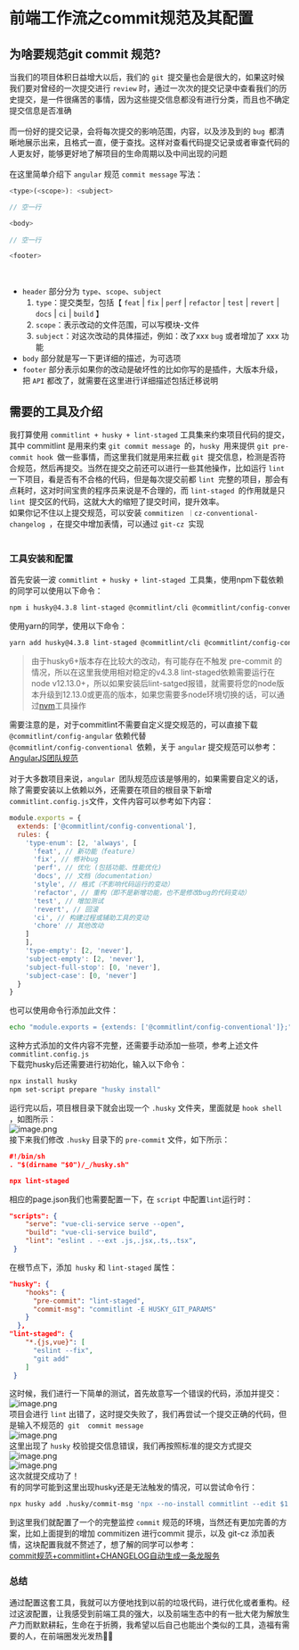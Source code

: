 # 前端工作流之commit规范及其配置

## 为啥要规范git commit 规范?

当我们的项目体积日益增大以后，我们的 `git `提交量也会是很大的，如果这时候我们要对曾经的一次提交进行 `review` 时，通过一次次的提交记录中查看我们的历史提交，是一件很痛苦的事情，因为这些提交信息都没有进行分类，而且也不确定提交信息是否准确
<br>
<br>
而一份好的提交记录，会将每次提交的影响范围，内容，以及涉及到的 `bug `都清晰地展示出来，且格式一直，便于查找。这样对查看代码提交记录或者审查代码的人更友好，能够更好地了解项目的生命周期以及中间出现的问题
<br>
<br>
在这里简单介绍下 `angular` 规范 `commit message` 写法：

```javascript
<type>(<scope>): <subject>

// 空一行

<body>
 
// 空一行

<footer>
```

<br/>

- `header` 部分分为 `type`、`scope`、`subject`
   1. `type`：提交类型，包括【 `feat` | `fix` | `perf` | `refactor` | `test` | `revert` | `docs` | `ci` | `build` 】
   2. `scope`：表示改动的文件范围，可以写模块-文件
   3. `subject`：对这次改动的具体描述，例如：改了xxx `bug` 或者增加了 xxx 功能
- `body` 部分就是写一下更详细的描述，为可选项
- `footer` 部分表示如果你的改动是破坏性的比如你写的是插件，大版本升级，把 `API` 都改了，就需要在这里进行详细描述包括迁移说明

## 需要的工具及介绍

我打算使用 `commitlint + husky + lint-staged` 工具集来约束项目代码的提交，其中 commitlint 是用来约束 `git commit message `的，`husky `用来提供 `git pre-commit hook `做一些事情，而这里我们就是用来拦截 `git `提交信息，检测是否符合规范，然后再提交。当然在提交之前还可以进行一些其他操作，比如运行 `lint `一下项目，看是否有不合格的代码，但是每次提交前都 `lint `完整的项目，那会有点耗时，这对时间宝贵的程序员来说是不合理的，而 `lint-staged `的作用就是只 `lint `提交区的代码，这就大大的缩短了提交时间，提升效率。
<br>如果你记不住以上提交规范，可以安装 `commitizen ｜cz-conventional-changelog `，在提交中增加表情，可以通过 `git-cz `实现
<br>​
<br>

### 工具安装和配置
首先安装一波 `commitlint + husky + lint-staged `工具集，使用npm下载依赖的同学可以使用以下命令：
```bash
npm i husky@4.3.8 lint-staged @commitlint/cli @commitlint/config-conventional --dev
```
使用yarn的同学，使用以下命令：
```bash
yarn add husky@4.3.8 lint-staged @commitlint/cli @commitlint/config-conventional -D
```
> 由于husky6+版本存在比较大的改动，有可能存在不触发 pre-commit 的情况，所以在这里我使用相对稳定的v4.3.8
> lint-staged依赖需要运行在node v12.13.0+，所以如果安装后lint-satged报错，就需要将您的node版本升级到12.13.0或更高的版本，如果您需要多node环境切换的话，可以通过[nvm](https://www.runoob.com/w3cnote/nvm-manager-node-versions.html)工具操作

需要注意的是，对于commitlint不需要自定义提交规范的，可以直接下载 `@commitlint/config-angular` 依赖代替
<br>`@commitlint/config-conventional `依赖，关于 `angular` 提交规范可以参考：[AngularJS团队规范](https://github.com/angular/angular.js/blob/master/DEVELOPERS.md#-git-commit-guidelines)   
<br>对于大多数项目来说，`angular `团队规范应该是够用的，如果需要自定义的话，除了需要安装以上依赖以外，还需要在项目的根目录下新增` commitlint.config.js `文件，文件内容可以参考如下内容：

```javascript
module.exports = {
  extends: ['@commitlint/config-conventional'],
  rules: {
    'type-enum': [2, 'always', [
      'feat', // 新功能（feature）
      'fix', // 修补bug
      'perf', // 优化 (包括功能、性能优化)
      'docs', // 文档（documentation）
      'style', // 格式（不影响代码运行的变动）
      'refactor', // 重构（即不是新增功能，也不是修改bug的代码变动）
      'test', // 增加测试
      'revert', // 回滚
      'ci', // 构建过程或辅助工具的变动
      'chore' // 其他改动
    ]
    ],
    'type-empty': [2, 'never'],
    'subject-empty': [2, 'never'],
    'subject-full-stop': [0, 'never'],
    'subject-case': [0, 'never']
  }
}
```

也可以使用命令行添加此文件：

```bash
echo "module.exports = {extends: ['@commitlint/config-conventional']};" > commitlint.config.js
```

这种方式添加的文件内容不完整，还需要手动添加一些项，参考上述文件 `commitlint.config.js`
<br>下载完husky后还需要进行初始化，输入以下命令：

```bash
npx install husky
npm set-script prepare "husky install"
```

运行完以后，项目根目录下就会出现一个 `.husky` 文件夹，里面就是 `hook shell` ，如图所示：
<br>![image.png](./images/commit-rule/img-1.png)
<br>接下来我们修改 `.husky` 目录下的 `pre-commit` 文件，如下所示：

```json
#!/bin/sh
. "$(dirname "$0")/_/husky.sh"

npx lint-staged
```

相应的page.json我们也需要配置一下，在 `script` 中配置` lint `运行时：

```json
"scripts": {
    "serve": "vue-cli-service serve --open",
    "build": "vue-cli-service build",
    "lint": "eslint . --ext .js,.jsx,.ts,.tsx",
 }
```

在根节点下，添加` husky` 和 `lint-staged` 属性：

```json
"husky": {
    "hooks": {
      "pre-commit": "lint-staged",
      "commit-msg": "commitlint -E HUSKY_GIT_PARAMS"
    }
  },
"lint-staged": {
    "*.{js,vue}": [
      "eslint --fix",
      "git add"
    ]
 }
```

这时候，我们进行一下简单的测试，首先故意写一个错误的代码，添加并提交：
<br>![image.png](./images/commit-rule/img-2.png)
<br>项目会进行 `lint` 出错了，这时提交失败了，我们再尝试一个提交正确的代码，但是输入不规范的` git  commit message`
<br>![image.png](./images/commit-rule/img-3.png)
<br>这里出现了 `husky` 校验提交信息错误，我们再按照标准的提交方式提交
<br>![image.png](./images/commit-rule/img-4.png)
<br>![image.png](./images/commit-rule/img-5.png)
<br>这次就提交成功了！
<br>有的同学可能到这里出现husky还是无法触发的情况，可以尝试命令行：

```bash
npx husky add .husky/commit-msg 'npx --no-install commitlint --edit $1'
```

到这里我们就配置了一个的完整监控 `commit` 规范的环境，当然还有更加完善的方案，比如上面提到的增加 commitizen 进行commit 提示，以及 git-cz 添加表情，这块配置我就不赘述了，想了解的同学可以参考：
<br>[commit规范+commitlint+CHANGELOG自动生成一条龙服务](https://juejin.cn/post/6934292467160514567#heading-7)

### 总结
通过配置这套工具，我就可以方便地找到以前的垃圾代码，进行优化或者重构。经过这波配置，让我感受到前端工具的强大，以及前端生态中的有一批大佬为解放生产力而默默耕耘，生命在于折腾，我希望以后自己也能出个类似的工具，造福有需要的人，在前端圈发光发热🤩🤩
<br>​
<br>
